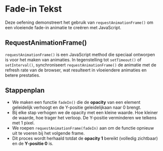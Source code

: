 # Fade-in Tekst

Deze oefening demonstreert het gebruik van `requestAnimationFrame()` om een vloeiende fade-in animatie te creëren met JavaScript.

## RequestAnimationFrame()

`requestAnimationFrame()` is een JavaScript method die speciaal ontworpen is voor het maken van animaties.
In tegenstelling tot `setTimeout()` of `setInterval()`, synchroniseert `requestAnimationFrame()` de animatie met de refresh rate van de browser, wat resulteert in vloeiendere animaties en betere prestaties.

## Stappenplan

- We maken een functie `fadeIn()` die de **opacity** van een element geleidelijk verhoogt en de Y-positie geleidelijkaan naar 0 brengt.
- Bij elke stap verhogen we de opacity met een kleine waarde. Hoe kleiner de waarde, hoe trager het verloop. De Y-positie verminderen we telkens met 1 pixel.
- We roepen `requestAnimationFrame(fadeIn)` aan om de functie opnieuw uit te voeren bij het volgende frame.
- Dit proces wordt herhaald totdat de **opacity 1** bereikt (volledig zichtbaar) en de **Y-positie 0** is.
